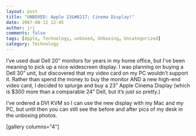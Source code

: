 ```yaml
---
layout: post
title: "UNBOXED: Apple 23&#8217; Cinema Display!"
date: 2007-08-12 12:45
author: jrj
comments: false
tags: [Apple, Technology, unboxed, Unboxing, Uncategorized]
category: Technology
---
```

<div style="text-align: center"></div>
I’ve used dual Dell 20” monitors for years in my home office, but I’ve been meaning to pick up a nice widescreen display. I was planning on buying a Dell 30” unit, but discovered that my video card on my PC wouldn’t support it. Rather than spend the money to buy the monitor AND a new high-end video card, I decided to splurge and buy a 23” Apple Cinema Display (which is $300 more than a comparable 24” Dell, but it’s just so pretty.)

I’ve ordered a DVI KVM so I can use the new display with my Mac and my PC, but until then you can still see the before and after pics of my desk in the unboxing photos.

[gallery columns="4"]
